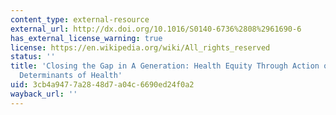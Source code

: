 ```yaml
---
content_type: external-resource
external_url: http://dx.doi.org/10.1016/S0140-6736%2808%2961690-6
has_external_license_warning: true
license: https://en.wikipedia.org/wiki/All_rights_reserved
status: ''
title: 'Closing the Gap in A Generation: Health Equity Through Action on the Social
  Determinants of Health'
uid: 3cb4a947-7a28-48d7-a04c-6690ed24f0a2
wayback_url: ''
---
```

